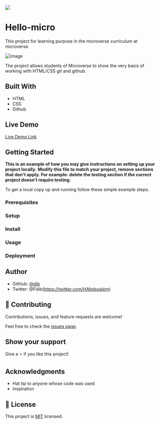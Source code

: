 ![](https://img.shields.io/badge/Microverse-blueviolet)

# Hello-micro
This project for learning purpose in the microverse curriculum at microverse.

![image](https://user-images.githubusercontent.com/91270103/137957904-5b54985a-037e-4af3-bafc-24b9a4b21d35.png)

The project allows students of Microverse to show the very basis of working with HTML/CSS git and github.

## Built With
- HTML
- CSS
- Github

## Live Demo
[Live Demo Link](https://livedemo.com)

## Getting Started
**This is an example of how you may give instructions on setting up your project locally.** 
**Modify this file to match your project, remove sections that don't apply. For example: delete the testing section if the currect project doesn't require testing.**

To get a local copy up and running follow these simple example steps.

### Prerequisites

### Setup

### Install

### Usage

### Deployment

## Author

- GitHub: [@dib](https://github.com/abdessalem1998)
- Twitter: @Fdib(https://twitter.com/HAbdssalem)

## 🤝 Contributing

Contributions, issues, and feature requests are welcome!

Feel free to check the [issues page](../../issues/).

## Show your support

Give a ⭐️ if you like this project!

## Acknowledgments

- Hat tip to anyone whose code was used
- Inspiration

## 📝 License

This project is [MIT](./MIT.md) licensed.


